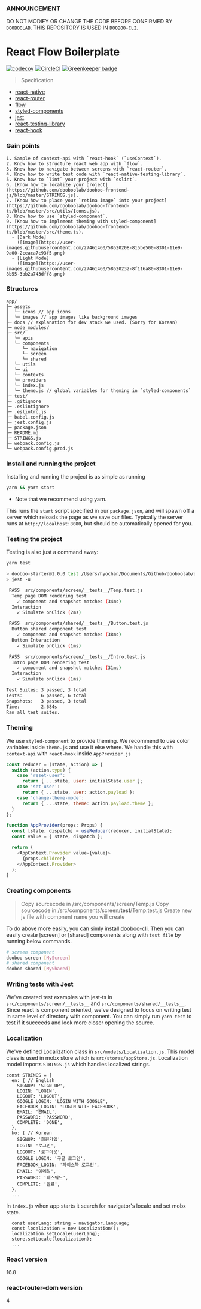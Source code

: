 ### ANNOUNCEMENT
DO NOT MODIFY OR CHANGE THE CODE BEFORE CONFIRMED BY `DOOBOOLAB`. THIS REPOSITORY IS USED IN `DOOBOO-CLI`.

# React Flow Boilerplate
[![codecov](https://codecov.io/gh/dooboolab/dooboo-frontend-js/branch/master/graph/badge.svg)](https://codecov.io/gh/dooboolab/dooboo-frontend-js)
[![CircleCI](https://circleci.com/gh/dooboolab/dooboo-frontend-js.svg?style=svg)](https://circleci.com/gh/dooboolab/dooboo-frontend-js) [![Greenkeeper badge](https://badges.greenkeeper.io/dooboolab/dooboo-frontend-js.svg)](https://greenkeeper.io/)

> Specification
* [react-native](https://github.com/facebook/react-native)
* [react-router](https://github.com/ReactTraining/react-router)
* [flow](https://github.com/facebook/flow)
* [styled-components](https://github.com/styled-components/styled-components)
* [jest](https://github.com/facebook/jest)
* [react-testing-library](https://github.com/kentcdodds/react-testing-library)
* [react-hook](https://reactjs.org/docs/hooks-intro.html)

### Gain points
```
1. Sample of context-api with `react-hook` (`useContext`).
2. Know how to structure react web app with `flow`.
3. Know how to navigate between screens with `react-router`.
4. Know how to write test code with `react-native-testing-library`.
5. Know how to `lint` your project with `eslint`.
6. [Know how to localize your project](https://github.com/dooboolab/dooboo-frontend-js/blob/master/STRINGS.js).
7. [Know how to place your `retina image` into your project](https://github.com/dooboolab/dooboo-frontend-ts/blob/master/src/utils/Icons.js).
8. Know how to use `styled-component`.
9. [Know how to implement theming with styled-component](https://github.com/dooboolab/dooboo-frontend-ts/blob/master/src/theme.ts).
  - [Dark Mode]
    ![image](https://user-images.githubusercontent.com/27461460/58620208-815be500-8301-11e9-9a00-2ceaca7c93f5.png)
  - [Light Mode]
    ![image](https://user-images.githubusercontent.com/27461460/58620232-8f116a80-8301-11e9-8b55-3bb2a743dff8.png)

```

### Structures
```text
app/
├─ assets
│  └─ icons // app icons
│  └─ images // app images like background images
├─ docs // explanation for dev stack we used. (Sorry for Korean)
├─ node_modules/
├─ src/
│  └─ apis
│  └─ components
│     └─ navigation
│     └─ screen
│     └─ shared
│  └─ utils
│  └─ ui
│  └─ contexts
│  └─ providers
│  └─ index.js
│  └─ theme.js // global variables for theming in `styled-components`
├─ test/
├─ .gitignore
├─ .eslintignore
├─ .eslintrc.js
├─ babel.config.js
├─ jest.config.js
├─ package.json
├─ README.md
├─ STRINGS.js
├─ webpack.config.js
└─ webpack.config.prod.js
```

### Install and running the project
Installing and running the project is as simple as running
```sh
yarn && yarn start
```
* Note that we recommend using yarn.

This runs the `start` script specified in our `package.json`, and will spawn off a server which reloads the page as we save our files.
Typically the server runs at `http://localhost:8080`, but should be automatically opened for you.

### Testing the project
Testing is also just a command away:
```sh
yarn test

> dooboo-starter@1.0.0 test /Users/hyochan/Documents/Github/dooboolab/dooboo-frontend-js
> jest -u

 PASS  src/components/screen/__tests__/Temp.test.js
  Temp page DOM rendering test
    ✓ component and snapshot matches (34ms)
  Interaction
    ✓ Simulate onClick (2ms)

 PASS  src/components/shared/__tests__/Button.test.js
  Button shared component test
    ✓ component and snapshot matches (38ms)
  Button Interaction
    ✓ Simulate onClick (1ms)

 PASS  src/components/screen/__tests__/Intro.test.js
  Intro page DOM rendering test
    ✓ component and snapshot matches (31ms)
  Interaction
    ✓ Simulate onClick (1ms)

Test Suites: 3 passed, 3 total
Tests:       6 passed, 6 total
Snapshots:   3 passed, 3 total
Time:        2.684s
Ran all test suites.
```

### Theming
We use `styled-component` to provide theming. We recommend to use color variables inside `theme.js` and use it else where. We handle this with `context-api` with `react-hook` inside `AppProvider.js`
```js
const reducer = (state, action) => {
  switch (action.type) {
    case 'reset-user':
      return { ...state, user: initialState.user };
    case 'set-user':
      return { ...state, user: action.payload };
    case 'change-theme-mode':
      return { ...state, theme: action.payload.theme };
  }
};

function AppProvider(props: Props) {
  const [state, dispatch] = useReducer(reducer, initialState);
  const value = { state, dispatch };

  return (
    <AppContext.Provider value={value}>
      {props.children}
    </AppContext.Provider>
  );
}
```

### Creating components
> Copy sourcecode in /src/components/screen/Temp.js
> Copy sourcecode in /src/components/screen/__test__/Temp.test.js
> Create new js file with compnent name you will create

To do above more easily, you can simly install [dooboo-cli](https://www.npmjs.com/package/dooboo-cli). Then you can easily create [screen] or [shared] components along with `test file` by running below commands.
```sh
# screen component
dooboo screen [MyScreen]
# shared component
dooboo shared [MyShared]
```


### Writing tests with Jest
We've created test examples with jest-ts in `src/components/screen/__tests__` and `src/components/shared/__tests__`. Since react is component oriented, we've designed to focus on writing test in same level of directory with component. You can simply run `yarn test` to test if it succeeds and look more closer opening the source.

### Localization
We've defined Localization class in `src/models/Localization.js`. This model class is used in mobx store which is `src/stores/appStore.js`. Localization model imports `STRINGS.js` which handles localized strings.
```
const STRINGS = {
  en: { // English
    SIGNUP: 'SIGN UP',
    LOGIN: 'LOGIN',
    LOGOUT: 'LOGOUT',
    GOOGLE_LOGIN: 'LOGIN WITH GOOGLE',
    FACEBOOK_LOGIN: 'LOGIN WITH FACEBOOK',
    EMAIL: 'EMAIL',
    PASSWORD: 'PASSWORD',
    COMPLETE: 'DONE',
  },
  ko: { // Korean
    SIGNUP: '회원가입',
    LOGIN: '로그인',
    LOGOUT: '로그아웃',
    GOOGLE_LOGIN: '구글 로그인',
    FACEBOOK_LOGIN: '페이스북 로그인',
    EMAIL: '이메일',
    PASSWORD: '패스워드',
    COMPLETE: '완료',
  },
  ...
```
In `index.js` when app starts it search for navigator's locale and set mobx state.
```
  const userLang: string = navigator.language;
  const localization = new Localization();
  localization.setLocale(userLang);
  store.setLocale(localization);
  ...
```

### React version
16.8

### react-router-dom version
4

